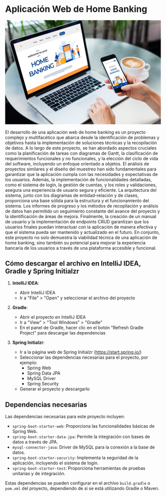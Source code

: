 # Aplicación Web de Home Banking

![Imagen de una aplicación de home banking](src/main/resources/static/web/img/home_banking_img.jpg)

El desarrollo de una aplicación web de home banking es un proyecto complejo y multifacético que abarca desde la identificación de problemas y objetivos hasta la implementación de soluciones técnicas y la recopilación de datos. A lo largo de este proyecto, se han abordado aspectos cruciales como la planificación de tareas con diagramas de Gantt, la clasificación de requerimientos funcionales y no funcionales, y la elección del ciclo de vida del software, incluyendo un enfoque orientado a objetos.
El análisis de proyectos similares y el diseño del muestreo han sido fundamentales para garantizar que la aplicación cumpla con las necesidades y expectativas de los usuarios. Además, la implementación de funcionalidades detalladas, como el sistema de login, la gestión de cuentas, y los roles y validaciones, asegura una experiencia de usuario segura y eficiente.
La arquitectura del sistema, junto con los diagramas de entidad-relación y de clases, proporciona una base sólida para la estructura y el funcionamiento del sistema. Los informes de progreso y los métodos de recopilación y análisis de datos han permitido un seguimiento constante del avance del proyecto y la identificación de áreas de mejora.
Finalmente, la creación de un manual de usuario y la implementación de endpoints CRUD garantizan que los usuarios finales puedan interactuar con la aplicación de manera efectiva y que el sistema pueda ser mantenido y actualizado en el futuro. En conjunto, este proyecto no solo demuestra la viabilidad técnica de una aplicación de home banking, sino también su potencial para mejorar la experiencia bancaria de los usuarios a través de una plataforma accesible y funcional.

## Cómo descargar el archivo en IntelliJ IDEA, Gradle y Spring Initialzr

1. **IntelliJ IDEA**:
   - Abrir IntelliJ IDEA
   - Ir a "File" > "Open" y seleccionar el archivo del proyecto

2. **Gradle**:
   - Abrir el proyecto en IntelliJ IDEA
   - Ir a "View" > "Tool Windows" > "Gradle"
   - En el panel de Gradle, hacer clic en el botón "Refresh Gradle Project" para descargar las dependencias

3. **Spring Initialzr**:
   - Ir a la página web de Spring Initialzr (https://start.spring.io/)
   - Seleccionar las dependencias necesarias para el proyecto, por ejemplo:
     - Spring Web
     - Spring Data JPA
     - MySQL Driver
     - Spring Security
   - Generar el proyecto y descargarlo

## Dependencias necesarias

Las dependencias necesarias para este proyecto incluyen:

- `spring-boot-starter-web`: Proporciona las funcionalidades básicas de Spring Web.
- `spring-boot-starter-data-jpa`: Permite la integración con bases de datos a través de JPA.
- `mysql-connector-java`: Driver de MySQL para la conexión a la base de datos.
- `spring-boot-starter-security`: Implementa la seguridad de la aplicación, incluyendo el sistema de login.
- `spring-boot-starter-test`: Proporciona herramientas de pruebas unitarias y de integración.

Estas dependencias se pueden configurar en el archivo `build.gradle` o `pom.xml` del proyecto, dependiendo de si se está utilizando Gradle o Maven.


